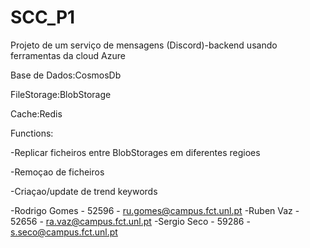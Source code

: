 # SCC_P1

Projeto de um serviço de mensagens (Discord)-backend usando ferramentas da cloud Azure

Base de Dados:CosmosDb

FileStorage:BlobStorage

Cache:Redis

Functions:

-Replicar ficheiros entre BlobStorages em diferentes regioes

-Remoçao de ficheiros

-Criaçao/update de trend keywords


-Rodrigo Gomes - 52596 - ru.gomes@campus.fct.unl.pt
-Ruben Vaz - 52656 - ra.vaz@campus.fct.unl.pt
-Sergio Seco - 59286 - s.seco@campus.fct.unl.pt


